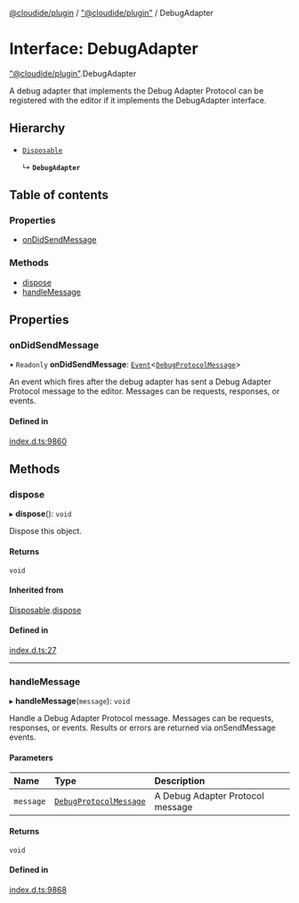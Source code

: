 [@cloudide/plugin](../README.md) / ["@cloudide/plugin"](../modules/_cloudide_plugin_.md) / DebugAdapter

# Interface: DebugAdapter

["@cloudide/plugin"](../modules/_cloudide_plugin_.md).DebugAdapter

A debug adapter that implements the Debug Adapter Protocol can be registered with the editor if it implements the DebugAdapter interface.

## Hierarchy

- [`Disposable`](../classes/cloudide_plugin_.Disposable.md)

  ↳ **`DebugAdapter`**

## Table of contents

### Properties

- [onDidSendMessage](cloudide_plugin_.DebugAdapter.md#ondidsendmessage)

### Methods

- [dispose](cloudide_plugin_.DebugAdapter.md#dispose)
- [handleMessage](cloudide_plugin_.DebugAdapter.md#handlemessage)

## Properties

### onDidSendMessage

• `Readonly` **onDidSendMessage**: [`Event`](cloudide_plugin_.Event.md)<[`DebugProtocolMessage`](cloudide_plugin_.DebugProtocolMessage.md)\>

An event which fires after the debug adapter has sent a Debug Adapter Protocol message to the editor.
Messages can be requests, responses, or events.

#### Defined in

[index.d.ts:9860](https://github.com/shuyaqian/cloudide-plugin-api/blob/26b31b9/index.d.ts#L9860)

## Methods

### dispose

▸ **dispose**(): `void`

Dispose this object.

#### Returns

`void`

#### Inherited from

[Disposable](../classes/cloudide_plugin_.Disposable.md).[dispose](../classes/cloudide_plugin_.Disposable.md#dispose)

#### Defined in

[index.d.ts:27](https://github.com/shuyaqian/cloudide-plugin-api/blob/26b31b9/index.d.ts#L27)

___

### handleMessage

▸ **handleMessage**(`message`): `void`

Handle a Debug Adapter Protocol message.
Messages can be requests, responses, or events.
Results or errors are returned via onSendMessage events.

#### Parameters

| Name | Type | Description |
| :------ | :------ | :------ |
| `message` | [`DebugProtocolMessage`](cloudide_plugin_.DebugProtocolMessage.md) | A Debug Adapter Protocol message |

#### Returns

`void`

#### Defined in

[index.d.ts:9868](https://github.com/shuyaqian/cloudide-plugin-api/blob/26b31b9/index.d.ts#L9868)
